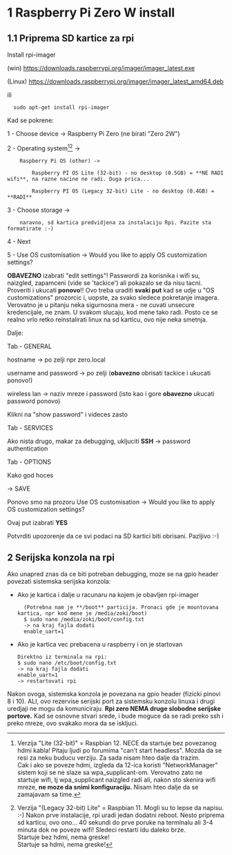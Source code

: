 
1 Raspberry Pi Zero W install
=============================

1.1 Priprema SD kartice za rpi
-------------------------------
   
Install rpi-imager

  (win)
  https://downloads.raspberrypi.org/imager/imager_latest.exe
  
  (Linux)
  https://downloads.raspberrypi.org/imager/imager_latest_amd64.deb
  
  ili 
  
      sudo apt-get install rpi-imager
  

  Kad se pokrene:
  
  1 - Choose device -> Raspberry Pi Zero (ne birati "Zero 2W")
  
  2 - Operating system[^1][^2] -> 
  
        Raspberry Pi OS (other) -> 
        
            Raspberry PI OS Lite (32-bit) - no desktop (0.5GB) = **NE RADI wifi**, na razne nacine ne radi. Duga prica...
            
            Raspberry PI OS (Legacy 32-bit) Lite - no desktop (0.4GB) = **RADI**
            
  3 - Choose storage -> 
  
        naravno, sd kartica predvidjena za instalaciju Rpi. Pazite sta formatirate :-)

4 - Next

5 - Use OS customisation -> Would you like to apply OS customization settings?

  **OBAVEZNO** izabrati "edit settings"! Passwordi za korisnika i wifi su, naizgled, zapamceni (vide se 'tackice') ali pokazalo se da nisu tacni.
Proveriti i ukucati __ponovo__!!
Ovo treba uraditi **svaki put** kad se udje u "OS customizations" prozorcic i, uopste, za svako sledece pokretanje imagera.
Verovatno je u pitanju neka sigurnosna mera - ne cuvati unsecure kredencijale, ne znam. U svakom slucaju, kod mene tako radi.
Posto ce se realno vrlo retko reinstalirati linux na sd karticu, ovo nije neka smetnja.

  Dalje:

  Tab - GENERAL

  hostname -> po zelji npr zero.local

  username and password -> po zelji (**obavezno** obrisati tackice i ukucati ponovo!)

  wireless lan -> naziv mreze i password (isto kao i gore **obavezno** ukucati password ponovo)
  
  Klikni na "show password" i videces zasto

 
  Tab - SERVICES

  Ako nista drugo, makar za debugging, ukljuciti **SSH** -> password authentication
  

  Tab - OPTIONS

  Kako god hoces

  -> SAVE

  
Ponovo smo na prozoru Use OS customisation -> Would you like to apply OS customization settings?

Ovaj put izabrati **YES**

Potvrditi upozorenje da ce svi podaci na SD kartici biti obrisani. Pazljivo :-)

[^1]: Verzija "Lite (32-bit)" = Raspbian 12. NECE da startuje bez povezanog hdmi kabla!  Pitaju ljudi po forumima "can't start headless". Mozda da se resi za neku buducu verziju. Za sada nisam hteo dalje da trazim.  
Cak i ako se poveze hdmi, izgleda da 12-ica koristi "NetworkManager" sistem koji se ne slaze sa wpa_supplicant-om. Verovatno zato ne startuje wifi, tj wpa_supplicant naizgled radi ali, nakon sto skenira wifi mreze, **ne moze da snimi konfiguraciju.** Nisam hteo dalje da se zamajavam sa time.

[^2]: Verzija "(Legacy 32-bit) Lite" = Raspbian 11. Mogli su to lepse da napisu. :-) Nakon prve instalacije, rpi uradi jedan dodatni reboot. Nesto priprema sd karticu, ovo ono... 40 sekundi do prve poruke na terminalu ali 3-4 minuta dok ne poveze wifi! Sledeci restarti idu daleko brze.  
Startuje bez hdmi, nema greske!  
Startuje sa hdmi, nema greske!  


2 Serijska konzola na rpi
-------------------------

Ako unapred znas da ce biti potreban debugging, moze se na gpio header povezati sistemska serijska konzola:

- Ako je kartica i dalje u racunaru na kojem je obavljen rpi-imager

        (Potrebna nam je **/boot** particija. Pronaci gde je mountovana kartica, npr kod mene je /media/zoki/boot)
        $ sudo nano /media/zoki/boot/config.txt
        -> na kraj fajla dodati
        enable_uart=1
      
- Ako je kartica vec prebacena u raspberry i on je startovan

      Direktno iz terminala na rpi:
      $ sudo nano /etc/boot/config.txt
      -> na kraj fajla dodati
      enable_uart=1
      -> restartovati rpi

Nakon ovoga, sistemska konzola je povezana na gpio header (fizicki pinovi 8 i 10). ALI, ovo rezervise serijski port za sistemsku konzolu linuxa i drugi uredjaji ne mogu da komuniciraju. **Rpi zero NEMA druge slobodne serijske portove.** Kad se osnovne stvari srede, i bude moguce da se radi preko ssh i preko mreze, ovo svakako mora da se iskljuci.

